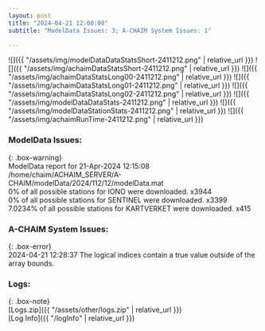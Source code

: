 ```yaml
---
layout: post
title: "2024-04-21 12:00:00"
subtitle: "ModelData Issues: 3; A-CHAIM System Issues: 1"

---
```


![]({{ "/assets/img/modelDataDataStatsShort-2411212.png" | relative_url }})
![]({{ "/assets/img/achaimDataStatsShort-2411212.png" | relative_url }})
![]({{ "/assets/img/achaimDataStatsLong00-2411212.png" | relative_url }})
![]({{ "/assets/img/achaimDataStatsLong01-2411212.png" | relative_url }})
![]({{ "/assets/img/achaimDataStatsLong02-2411212.png" | relative_url }})
![]({{ "/assets/img/modelDataDataStats-2411212.png" | relative_url }})
![]({{ "/assets/img/modelDataStationStats-2411212.png" | relative_url }})
![]({{ "/assets/img/achaimRunTime-2411212.png" | relative_url }})


### ModelData Issues:  
  
{: .box-warning}  
 ModelData report for 21-Apr-2024 12:15:08   
 /home/chaim/ACHAIM_SERVER/A-CHAIM/modelData/2024/112/12/modelData.mat   
 0% of all possible stations for IONO were downloaded. x3944   
 0% of all possible stations for SENTINEL were downloaded. x3399   
 7.0234% of all possible stations for KARTVERKET were downloaded. x415   
  
### A-CHAIM System Issues:  
  
{: .box-error}  
2024-04-21 12:28:37 The logical indices contain a true value outside of the array bounds.  

### Logs:  
  
{: .box-note}  
[Logs.zip]({{ "/assets/other/logs.zip" | relative_url }})  
[Log Info]({{ "/logInfo" | relative_url }})  
